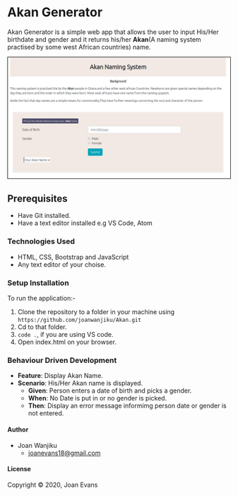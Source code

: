 # Akan Generator
Akan Generator is a simple web app that allows the user to input His/Her birthdate and gender and it returns his/her **Akan**(A naming system practised by some west African countries) name.

<img src = "./images/akan.png" style = "border: 1px black solid">

## Prerequisites
- Have Git installed.
- Have a text editor installed e.g VS Code, Atom
### Technologies Used
- HTML, CSS, Bootstrap and JavaScript
- Any text editor of your choise.
### Setup Installation
To run the application:-
1. Clone the repository to a folder in your machine using `https://github.com/joanwanjiku/Akan.git`
2. Cd to that folder.
3. `code .`, if you are using VS code.
4. Open index.html on your browser.
### Behaviour Driven Development
- **Feature**: Display Akan Name.
- **Scenario**: His/Her Akan name is displayed.
   - **Given**: Person enters a date of birth and picks a gender.
   - **When**: No Date is put in or no gender is picked.
   - **Then**: Display an error message informimg person date or gender is not entered.

#### Author
- Joan Wanjiku
    - joanevans18@gmail.com
#### License
Copyright &copy; 2020, Joan Evans


